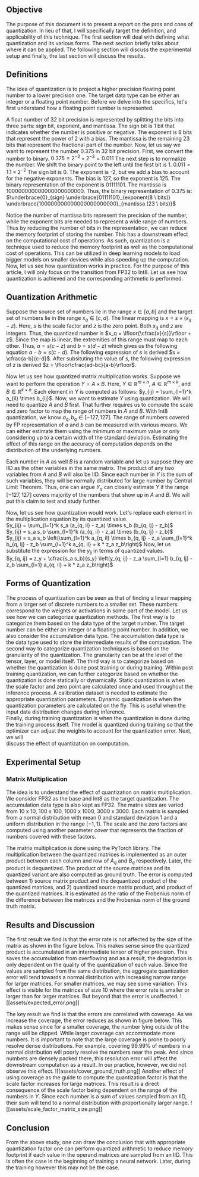 ## Objective  
The purpose of this document is to present a report on the pros and cons of quantization. In lieu of that, I will specifically target the definition, and applicability of this technique. The first section will deal with defining what quantization and its various forms. The next section briefly talks about where it can be applied. The following section will discuss the experimental setup and finally, the last section will discuss the results.   
  
## Definitions  
The idea of quantization is to project a higher precision floating point number to a lower precision one. The target data type can be either an integer or a floating point number. Before we delve into the specifics, let's first understand how a floating point number is represented.   
  
A float number of 32 bit precision is represented by splitting the bits into three parts: sign bit, exponent, and mantissa. The sign bit is 1 bit that indicates whether the number is positive or negative. The exponent is 8 bits that represent the power of 2 with a bias. The mantissa is the remaining 23 bits that represent the fractional part of the number. Now, let us say we want to represent the number 0.375 in 32 bit precision. First, we convert the number to binary. 
$0.375 = 2^{-2} + 2^{-3} = 0.011$ 
The next step is to normalize the number. We shift the binary point to the left until the first bit is 1. 
$0.011 = 1.1 \times 2^{-2}$ 
The sign bit is 0. The exponent is -2, but we add a bias to account for the negative exponents. The bias is 127, so the exponent is 125. The binary representation of the exponent is 01111101. The mantissa is 100000000000000000000000. Thus, the binary representation of 0.375 is:
$\underbrace{0}_{sign} \underbrace{01111101}_{exponent(8 \ bits)} \underbrace{100000000000000000000000}_{mantissa (23 \ bits)}$

Notice the number of mantissa bits represent the precision of the number, while the exponent bits are needed to represent  a wide range of numbers. Thus by reducing the number of bits in the representation, we can reduce the memory footprint of storing the number. This has a downstream effect on the computational cost of operations. As such, quantization is a technique used to reduce the memory footprint as well as the computational cost of operations. This can be utilized in deep learning models to load bigger models on smaller devices while also speeding up the computation. Now, let us see how quantization works in practice. For the purpose of this article, I will only focus on the transition from FP32 to Int8. Let us see how quantization is achieved and the corresponding arithmetic is performed.

## Quantization Arithmetic

Suppose the source set of numbers lie in the range $x \in [a, b]$ and the target set of numbers lie in the range $x_q \in [c, d]$. The linear mapping is $x = s \times (x_q - z)$. Here, $s$ is the scale factor and $z$ is the zero point. Both $x_q$ and $z$ are integers. Thus, the quantized number is $x_q = \lfloor{\cfrac{x}{s}}\rfloor + z$. Since the map is linear, the extremities of this range must map to each other. Thus, $a=s(c - z)$ and $b=s(d - z)$ which gives us the following equation
$a-b = s(c - d)$. The following expression of $s$ is derived $s = \cfrac{a-b}{c-d}$. After subsituting the value of $s$, the following expression of $z$ is derived $z = \lfloor\cfrac{ad-bc}{a-b}\rfloor$.

Now let us see how quantized matrix multiplication works. Suppose we want to perform the operation $Y = A \times B$. Here,  $Y \in \mathbb{R}^{m \times n}$, $A \in \mathbb{R}^{m \times k}$, and $B \in \mathbb{R}^{k \times n}$. Each element in $Y$ is computed as follows:  $y_{ij} = \sum_{l=1}^k a_{il} \times b_{lj}$. 
Now, we want to estimate $Y$ using quantization. We will need to quantize $A$ and $B$ first. That further requires us to compute the scale and zero factor to map the range of numbers in $A$ and $B$. With Int8 quantization, we know $a_q, b_q \in [-127, 127]$. The range of numbers covered by FP representation of $a$ and $b$ can be measured with various means. We can either estimate them using the minimum or maximum value or only considering up to a certain width of the standard deviation. Estimating the effect of this range on the accuracy of computation depends on the distribution of the underlying numbers. 

Each number in $A$ as well $B$ is a random variable and let us suppose they are IID as the other variables in the same matrix. The product of any two variables from $A$ and $B$ will also be IID. Since each number in $Y$ is the sum of such variables, they will be normally distributed for large number by Central Limit Theorem. Thus, one can argue $Y_q$ can closely estimate $Y$ if the range $[-127, 127]$ covers majority of the numbers that show up in $A$ and $B$. We will put this claim to test and study further.

Now, let us see how quantization would work. Let's replace each element in the multiplication equation by its quantized value.    
$y_{ij} = \sum_{l=1}^k s_a (a_{q, il} - z_a) \times s_b (b_{q, lj} - z_b)$    
$y_{ij} = s_a s_b \sum_{l=1}^k (a_{q, il} - z_a) \times (b_{q, lj} - z_b)$   
$y_{ij} = s_a s_b \left(\sum_{l=1}^k a_{q, il} \times b_{q, lj} - z_a \sum_{l=1}^k b_{q, lj} - z_b \sum_{l=1}^k a_{q, il} + k * z_a z_b\right)$
Now, let us substitute the expression for the $y_{ij}$ in terms of quantized values.    
$y_{q, ij} = z_y + \cfrac{s_a s_b}{s_y} \left(y_{q, ij} - z_a \sum_{l=1} b_{q, lj} - z_b \sum_{l=1} a_{q, il} + k * z_a z_b\right)$

## Forms of Quantization  
The process of quantization can be seen as that of finding a linear mapping from a larger set of discrete numbers to a smaller set. These numbers correspond to the weights or activations in some part of the model. Let us see how we can categorize quantization methods.
The first way is to categorize them based on the data type of the target number. The target number can be either an integer or a floating point number. In addition, we also consider the accumulation data type. The accumulation data type is the data type used to store the intermediate results of the computation. 
The second way to categorize quantization techniques is based on the granularity of the quantization. The granularity can be at the level of the tensor, layer, or model itself. 
The third way is to categorize based on whether the quantization is done post training or during training. Within post training quantization, we can further categorize based on whether the quantization is done statically or dynamically. Static quantization is when the scale factor and zero point are calculated once and used throughout the inference process. A calibration dataset is needed to estimate the appropriate quantization parameters. Dynamic quantization is when the quantization parameters are calculated on the fly. This is useful when the input data distribution changes during inference.  
Finally, during training quantization is when the quantization is done during the training process itself. The model is quantized during training so that the optimizer can adjust the weights to account for the quantization error. Next, we will  
discuss the effect of quantization on computation.  
  
## Experimental Setup  
### Matrix Multiplication  
The idea is to understand the effect of quantization on matrix multiplication. We consider FP32 as the base and Int8 as the target quantization. The accumulation data type is also kept as FP32. The matrix sizes are varied from 10 x 10, 100 x 100, 1000 x 1000, 3000 x 3000. Each matrix is sampled from a normal distribution with mean 0 and standard deviation 1 and a uniform distribution in the range $[-1, 1]$. The scale and the zero factors are computed using another parameter $cover$ that represents the fraction of numbers covered with these factors. 
 
The matrix multiplication is done using the PyTorch library. The multiplication between the quantized matrices is implemented as an outer product between each column and row of $A_q$ and $B_q$ respectively. Later, the product is dequantized. The product of the source matrices and its quantized variant are also computed as ground truth. The error is computed between 1) source matrix product and the dequantized product of the quantized matrices, and 2) quantized source matrix product, and product of the quantized matrices. It is estimated as the ratio of the Frobenius norm of the difference between the matrices and the Frobenius norm of the ground truth matrix.

## Results and Discussion

The first result we find is that the error rate is not affected by the size of the matrix as shown in the figure below. This makes sense since the quantized product is accumulated in an intermediate tensor of higher precision. This saves the accumulation from overflowing and as a result, the degradation is only dependent on the quality of the quantization of each value. Since the values are sampled from the same distribution, the aggregate quantization error will tend towards a normal distribution with increasing narrow range for larger matrices. For smaller matrices, we may see some variation. This effect is visible for the matrices of size 10 where the error rate is smaller or larger than for larger matrices. But beyond that the error is unaffected. 
![[assets/expected_error.png]]

The key result we find is that the errors are correlated with coverage. As we increase the coverage, the error reduces as shown in figure below. This makes sense since for a smaller coverage, the number lying outside of the range will be clipped. While larger coverage can accommodate more numbers. It is important to note that the large coverage is prone to poorly resolve dense distributions. For example, covering 99.99% of numbers in a normal distribution will poorly resolve the numbers near the peak. And since numbers are densely packed there, this resolution error will affect the downstream computation as a result. In our practice, however, we did not observe this effect. 
![[assets/cover_ground_truth.png]]
Another effect of using coverage as the guide to compute the quantization factor is that the scale factor increases for large matrices. This result is a direct consequence of the scale factor being dependent on the range of the numbers in $Y$. Since each number is a sum of values sampled from an IID, their sum will tend to a normal distribution with proportionally larger range. 
![[assets/scale_factor_matrix_size.png]]
## Conclusion
From the above study, one can draw the conclusion that with appropriate quantization factor one can perform quantized arithmetic to reduce memory footprint if each value in the operand matrices are sampled from an IID. This is often the case in the beginning of training a neural network. Later, during the training however this may not be the case. 
